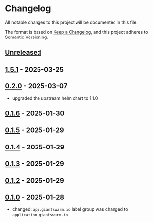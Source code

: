 # Changelog

All notable changes to this project will be documented in this file.

The format is based on [Keep a Changelog](https://keepachangelog.com/en/1.0.0/),
and this project adheres to [Semantic Versioning](https://semver.org/spec/v2.0.0.html).

## [Unreleased]

## [1.5.1] - 2025-03-25

## [0.2.0] - 2025-03-07

- upgraded the upstream helm chart to 1.1.0

## [0.1.6] - 2025-01-30

## [0.1.5] - 2025-01-29

## [0.1.4] - 2025-01-29

## [0.1.3] - 2025-01-29

## [0.1.2] - 2025-01-29

## [0.1.0] - 2025-01-28

- changed: `app.giantswarm.io` label group was changed to `application.giantswarm.io`

[Unreleased]: https://github.com/giantswarm/n8n-app/compare/v1.5.1...HEAD
[1.5.1]: https://github.com/giantswarm/n8n-app/compare/v0.2.0...v1.5.1
[0.2.0]: https://github.com/giantswarm/n8n-app/compare/v0.1.6...v0.2.0
[0.1.6]: https://github.com/giantswarm/n8n-app/compare/v0.1.5...v0.1.6
[0.1.5]: https://github.com/giantswarm/n8n-app/compare/v0.1.4...v0.1.5
[0.1.4]: https://github.com/giantswarm/n8n-app/compare/v0.1.3...v0.1.4
[0.1.3]: https://github.com/giantswarm/n8n-app/compare/v0.1.2...v0.1.3
[0.1.2]: https://github.com/giantswarm/n8n-app/compare/v0.1.0...v0.1.2
[0.1.0]: https://github.com/giantswarm/n8n-app/releases/tag/v0.1.0
